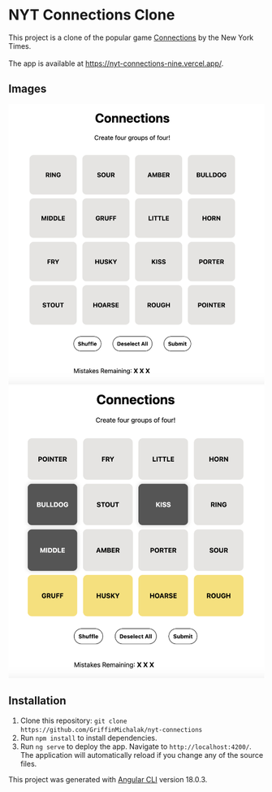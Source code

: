 # NYT Connections Clone

This project is a clone of the popular game [Connections](https://www.nytimes.com/games/connections) by the New York Times.
<br><br>
The app is available at https://nyt-connections-nine.vercel.app/.

## Images
<img src="/src/assets/images/connections1.png">
<img src="/src/assets/images/connections2.png">

## Installation
1. Clone this repository: `git clone https://github.com/GriffinMichalak/nyt-connections`
2. Run `npm install` to install dependencies. 
3. Run `ng serve` to deploy the app. Navigate to `http://localhost:4200/`. The application will automatically reload if you change any of the source files.

This project was generated with [Angular CLI](https://github.com/angular/angular-cli) version 18.0.3.
